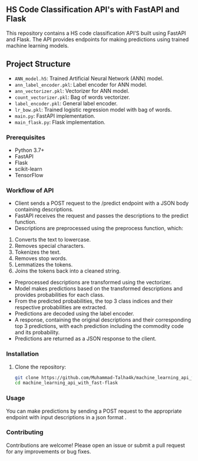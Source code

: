 ## HS Code Classification API's with FastAPI and Flask

This repository contains a HS code classification API'S built using FastAPI and Flask. The API provides endpoints for making predictions using trained machine learning models.

## Project Structure

- `ANN_model.h5`: Trained Artificial Neural Network (ANN) model.
- `ann_label_encoder.pkl`: Label encoder for ANN model.
- `ann_vectorizer.pkl`: Vectorizer for ANN model.
- `count_vectorizer.pkl`: Bag of words vectorizer.
- `label_encoder.pkl`: General label encoder.
- `lr_bow.pkl`: Trained logistic regression model with bag of words.
- `main.py`: FastAPI implementation.
- `main_flask.py`: Flask implementation.

### Prerequisites

- Python 3.7+
- FastAPI
- Flask
- scikit-learn
- TensorFlow

### Workflow of API
- Client sends a POST request to the /predict endpoint with a JSON body containing descriptions.
- FastAPI receives the request and passes the descriptions to the predict function.
- Descriptions are preprocessed using the preprocess function, which:
1. Converts the text to lowercase.
2. Removes special characters.
3. Tokenizes the text.
4. Removes stop words.
5. Lemmatizes the tokens.
6. Joins the tokens back into a cleaned string.
- Preprocessed descriptions are transformed using the vectorizer.
- Model makes predictions based on the transformed descriptions and provides probabilities for each class.
- From the predicted probabilities, the top 3 class indices and their respective probabilities are extracted.
- Predictions are decoded using the label encoder.
- A response, containing the original descriptions and their corresponding top 3 predictions, with each prediction including the commodity code and its probability.
- Predictions are returned as a JSON response to the client.

### Installation

1. Clone the repository:
   ```bash
   git clone https://github.com/Muhammad-Talha4k/machine_learning_api_with_fast-flask.git
   cd machine_learning_api_with_fast-flask

### Usage

You can make predictions by sending a POST request to the appropriate endpoint with input descriptions in a json format .

### Contributing
Contributions are welcome! Please open an issue or submit a pull request for any improvements or bug fixes.
